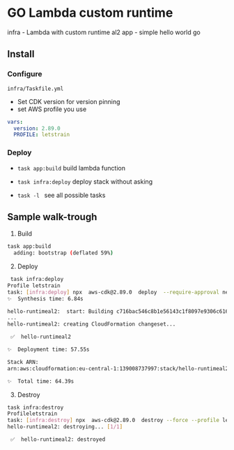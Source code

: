# GO Lambda custom runtime

infra - Lambda with custom runtime al2
app - simple hello world go

## Install

### Configure

`infra/Taskfile.yml`

- Set CDK version for version pinning
- set AWS profile you use

```yaml
vars:
  version: 2.89.0
  PROFILE: letstrain
```

### Deploy

 * `task app:build` build lambda function
 * `task infra:deploy`         deploy stack without asking

 * `task -l `      see all possible tasks
 

## Sample walk-trough

1) Build

```bash
task app:build
  adding: bootstrap (deflated 59%)
```

2) Deploy

```bash
 task infra:deploy
Profile letstrain
task: [infra:deploy] npx  aws-cdk@2.89.0  deploy  --require-approval never --profile letstrain
✨  Synthesis time: 6.84s

hello-runtimeal2:  start: Building c716bac546c8b1e56143c1f8097e9306c6168bffa976ff3cf2f36e58eae0cc08:current_account-current_region
...
hello-runtimeal2: creating CloudFormation changeset...

 ✅  hello-runtimeal2

✨  Deployment time: 57.55s

Stack ARN:
arn:aws:cloudformation:eu-central-1:139008737997:stack/hello-runtimeal2/25be6710-2ea9-11ee-9dd9-0aa7c33ef562

✨  Total time: 64.39s
```

3) Destroy

```bash
task infra:destroy
Profileletstrain
task: [infra:destroy] npx  aws-cdk@2.89.0  destroy --force --profile letstrain
hello-runtimeal2: destroying... [1/1]

 ✅  hello-runtimeal2: destroyed
 ```

